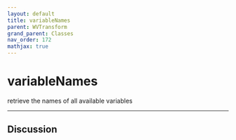 ```yaml
---
layout: default
title: variableNames
parent: WVTransform
grand_parent: Classes
nav_order: 172
mathjax: true
---
```


#  variableNames

retrieve the names of all available variables


---

## Discussion

  
